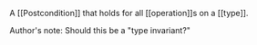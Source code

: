 A [[Postcondition]] that holds for all [[operation]]s on a [[type]].

Author's note: Should this be a "type invariant?"
